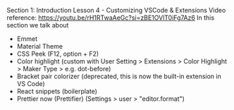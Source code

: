 Section 1: Introduction
Lesson 4 - Customizing VSCode & Extensions
Video reference: https://youtu.be/rH1RTwaAeGc?si=zBE1OVlT0iFg7Az6
In this section we talk about
- Emmet
- Material Theme
- CSS Peek (F12, option + F2)
- Color highlight (custom with User Setting > Extensions > Color Highlight > Maker Type > e.g. dot-before)
- Bracket pair colorizer (deprecated, this is now the built-in extension in VS Code)
- React snippets (boilerplate)
- Prettier now (Prettifier) (Settings > user > "editor.format")